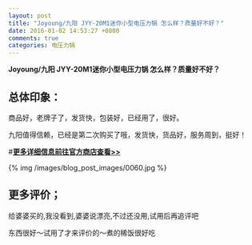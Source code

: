 ```yaml
---
layout: post
title: "Joyoung/九阳 JYY-20M1迷你小型电压力锅 怎么样？质量好不好？"
date: 2016-01-02 14:53:27 +0800
comments: true
categories: 电压力锅
---
```


**Joyoung/九阳 JYY-20M1迷你小型电压力锅 怎么样？质量好不好？**

## 总体印象：

商品好，老牌子了，发货快，包装好，已经用了，很好。

九阳值得信赖，已经是第二次购买了哦，发货快，货品好，服务周到，挺好！

#[**更多详细信息前往官方商店查看>>**](http://redirect.simba.taobao.com/rd?w=unionnojs&f=http%3A%2F%2Fai.taobao.com%2Fauction%2Fedetail.htm%3Fe%3Db6VBP%252B44O8fuDAZjWhpTWMfzWH6hfXxEVbtUujcQTrBBWJVBnwmj7tnO073KpEUuesayvrQ7hvkEwiwEAUVRm%252BkhmNFX%252F3dHWvA9v2QHrugIdF8vpPzQmyxkRCTGouB6EXX6xukalL5R3ZIbbqXs8A%253D%253D%26ptype%3D100010%26from%3Dbasic&k=5ccfdb950740ca16&c=un&b=alimm_0&p=mm_109581374_12296429_46532450)

<!--More-->

{% img /images/blog_post_images/0060.jpg %}

## 更多评价；

给婆婆买的,我没看到,婆婆说漂亮,不过还没用,试用后再追评吧

东西很好～试用了才来评价的～煮的稀饭很好吃